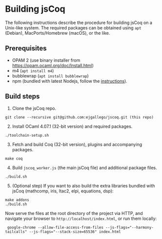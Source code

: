 # Building jsCoq

The following instructions describe the procedure for building jsCoq on a Unix-like
system.
The required packages can be obtained using `apt` (Debian), MacPorts/Homebrew (macOS),
or the like.

## Prerequisites
 * OPAM 2  (use binary installer from https://opam.ocaml.org/doc/Install.html)
 * m4 (`apt install m4`)
 * bubblewrap (`apt install bubblewrap`)
 * npm (bundled with latest Nodejs, follow the [instructions](https://github.com/nodesource/distributions/blob/master/README.md#installation-instructions)).

## Build steps
 1. Clone the jsCoq repo.
```
git clone --recursive git@github.com:ejgallego/jscoq.git (this repo)
```
 2. Install OCaml 4.07.1 (32-bit version) and required packages.
```
./toolchain-setup.sh
```
 3. Fetch and build Coq (32-bit version), plugins and accompanying packages.
```
make coq
```
 4. Build `jscoq_worker.js` (the main jsCoq file) and additional package files.
```
./build.sh
```
 5. (Optional step)
    If you want to also build the extra libraries bundled with jsCoq (mathcomp, iris, ltac2, elpi, equations, dsp):
```
make addons
./build.sh
```

Now serve the files at the root directory of the project via HTTP, and
navigate your browser to `http://localhost/index.html`, or run them locally:
```
 google-chrome --allow-file-access-from-files --js-flags="--harmony-tailcalls" --js-flags="--stack-size=65536" index.html
```
